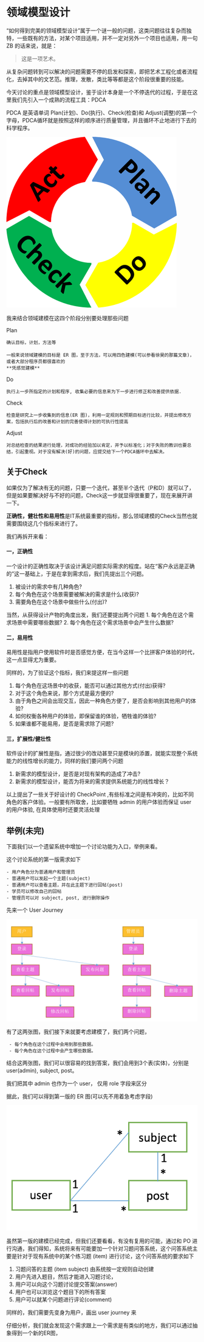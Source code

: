 领域模型设计
============

“如何得到完美的领域模型设计”属于一个谜一般的问题，这类问题往往复杂而独特，一些既有的方法，对某个项目适用，并不一定对另外一个项目也适用，用一句 ZB 的话来说，就是：

> 这是一项艺术。

从复杂问题转到可以解决的问题需要不停的启发和探索，即把艺术工程化或者流程化，去掉其中的文艺范。推理，发散，类比等等都是这个阶段很重要的技能。

今天讨论的重点是领域模型设计，鉴于设计本身是一个不停迭代的过程，于是在这里我们先引入一个成熟的流程工具：PDCA

PDCA 是英语单词 Plan(计划)、Do(执行)、Check(检查)和 Adjust(调整)的第一个字母，PDCA循环就是按照这样的顺序进行质量管理，并且循环不止地进行下去的科学程序。

![Alt text](./pdca.png)

我来结合领域建模在这四个阶段分别要处理那些问题

Plan

```
确认目标，计划，方法等

一般来说领域建模的目标是 ER 图，至于方法，可以用四色建模(可以参看徐昊的那篇文章)，或者大部分程序员都很喜欢的 
**凭感觉建模**
```

Do

```
执行上一步所指定的计划和程序, 收集必要的信息来为下一步进行修正和改善提供依据.
```

Check

```
检查是研究上一步收集到的信息(ER 图)，利用一定规则和预期目标进行比较，并提出修改方案，包括执行后的改善和计划的完善使得计划的可执行性提高
```

Adjust

```
对总结检查的结果进行处理，对成功的经验加以肯定，并予以标准化；对于失败的教训也要总结，引起重视。对于没有解决(好)的问题，应提交给下一个PDCA循环中去解决。
```

## 关于Check
如果仅为了解决有无的问题，只要一个迭代，甚至半个迭代（P和D）就可以了，但是如果要解决好与不好的问题，Check这一步就显得很重要了，现在来展开讲一下。

**正确性，健壮性和易用性**是IT系统最重要的指标，那么领域建模的Check当然也就需要围绕这几个指标来进行了。

我们再拆开来看：

#### 一，正确性

一个设计的正确性取决于该设计满足问题实际需求的程度。站在“客户永远是正确的”这一基础上，于是在拿到需求后，我们先提出三个问题。

1.	被设计的需求中有几种角色?
2.	每个角色在这个场景需要被解决的需求是什么(收获)?
3.	需要角色在这个场景中做些什么(付出)?

当然，从获得设计产物的角度出发，我们还要提出两个问题 1. 每个角色在这个需求场景中需要哪些数据? 2. 每个角色在这个需求场景中会产生什么数据?

#### 二，易用性

易用性是指用户使用软件时是否感觉方便，在当今这样一个比拼客户体验的时代，这一点显得尤为重要。

同样的，为了验证这个指标，我们来提这样一些问题

1.	每个角色在这场景中的收获，能否可以通过其他方式(付出)获得?
2.	对于这个角色来说，那个方式是最方便的?
3.	由于角色之间会出现交互，因此一种角色方便了，是否会影响到其他用户的体验?
4.	如何权衡各种用户的体验，即保留谁的体验，牺牲谁的体验?
5.	如果谁都不能易用，是否是需求除了问题?

#### 三，扩展性/健壮性

软件设计的扩展性是指，通过很少的改动甚至只是模块的添置，就能实现整个系统能力的线性增长的能力，同样的我们要问两个问题

1.	新需求的模型设计，是否是对现有架构的造成了冲击?
2.	新需求的模型设计，能否为将来的需求提供系统能力的线性增长？

以上提出了一些关于好设计的 CheckPoint ,有些标准之间是有冲突的，比如不同角色的客户体验。一般要有所取舍，比如要牺牲 admin 的用户体验而保证 user 的用户体验, 在具体使用时还要灵活处理

举例(未完)
----------

下面我们以一个遗留系统中增加一个讨论功能为入口，举例来看。

这个讨论系统的第一版需求如下 

```
- 用户角色分为普通用户和管理员 
- 普通用户可以发起一个主题(subject) 
- 普通用户可以查看主题，并在此主题下进行回帖(post) 
- 学员可以修改自己的回帖 
- 管理员可以对 subject, post, 进行删除操作
```

先来一个 User Journey

![Alt text](./uj01.png)

有了这两张图，我们接下来就要考虑建模了，我们两个问题， 

```
 - 每个角色在这个过程中会用到那些数据。 
 - 每个角色在这个过程中会产生哪些数据。
```

结合这两张图，我们可以很容易的找到答案，我们会用到3个表(实体)，分别是 user(admin), subject, post。

我们把其中 admin 也作为一个 user， 仅用 role 字段来区分

据此，我们可以得到第一版的 ER 图(可以先不用着急考虑字段)

![Alt text](./dm01.png)

虽然第一版的建模已经完成，但我们还要看看，有没有复用的可能，通过和 PO 进行沟通，我们得知，系统将来有可能要加一个针对习题问答系统，这个问答系统主要是针对于现有系统中的某个练习题 (item) 进行讨论，这个问答系统的要求如下

1.	习题问答的主题 (item subject) 由系统按一定规则自动创建
2.	用户先进入题目，然后才能进入习题讨论，
3.	用户可以向这个习题讨论提交答案(answer)
4.	用户也可以浏览这个题目下的所有答案
5.	用户可以就某个问题进行评论(comment)

同样的，我们需要先变身为用户，画出 user journey 来

仔细分析，我们就会发现这个需求跟上一个需求是有类似的地方，我们可以通过抽象得到一个新的ER图，

